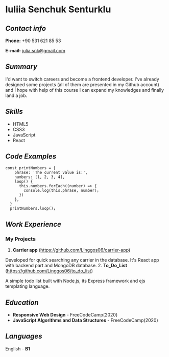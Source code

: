 # Iuliia Senchuk Senturklu
## _Contact info_
**Phone:** +90 531 621 85 53

**E-mail:** julia.snk@gmail.com

## _Summary_
I'd want to switch careers and become a frontend developer. I've already designed some projects (all of them are presented in my Github account) and I hope with help of this course I can expand my knowledges and finally land a job.

## _Skills_
* HTML5
* CSS3
* JavaScript
* React

## _Code Examples_

```
const printNumbers = {
    phrase: 'The current value is:',
    numbers: [1, 2, 3, 4],
    loop() {
      this.numbers.forEach((number) => {
        console.log(this.phrase, number);
      })
    },
  }
  printNumbers.loop();
  ```
  
  ## _Work Experience_
  ### My Projects
  1. **Carrier app** (https://github.com/Linggos06/carrier-app)
  
  Developed for quick searching any carrier in the database. It's React app with backend part and MongoDB database.
2. **To_Do_List** (https://github.com/Linggos06/to_do_list)

A simple todo list built with Node.js, its Express framework and ejs templating language.

## _Education_

* **Responsive Web Design** - FreeCodeCamp(2020)
* **JavaScript Algorithms and Data Structures** - FreeCodeCamp(2020)

## _Languages_
English - **B1**
